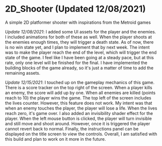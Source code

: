# 2D_Shooter (Updated 12/08/2021)
A simple 2D platformer shooter with inspirations from the Metroid games

*Update 12/08/2021*:
I added some UI assets for the player and the enemies. I included animations for both of these as well. When the player shoots at the enemies enough times, they will trigger a death state. As of now, there is no win state yet, and I plan to implement that by next week. The intent was to make the player reach the end of the level, which will trigger the end state of the game. I feel like I have been going at a steady pace, but at this rate, only one level will be finished for the final. I have implemented the building blocks of the game already, so it's just a matter of time to add the remaining assets.

*Update 12/15/2021*:
I touched up on the gameplay mechanics of this game. There is a score tracker on the top right of the screen. When a player kills an enemy, the score will add up by one. When all enemies are killed (points reach to 10) the player wins the game. The top left of the screen includes the lives counter. However, this feature does not work. My intent was that when an enemy touches the player, the player will lose a life. When the lives reach zero, it's game over. I also added an invisibility shader effect for the player. When the left mouse button is clicked, the player will turn invisible and still move and shoot around. However, once it is triggered the player cannot revert back to normal. Finally, the instructions panel can be displayed on the title screen to view the controls. Overall, I am satisfied with this build and plan to work on it more in the future.
